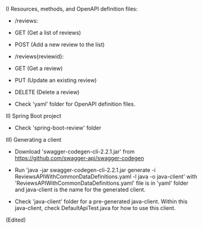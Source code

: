 I) Resources, methods, and OpenAPI definition files:

- /reviews:
 - GET (Get a list of reviews)
 - POST (Add a new review to the list)
	
- /reviews{reviewid}:
 - GET (Get a review)
 - PUT (Update an existing review)
 - DELETE (Delete a review)
  
- Check 'yaml' folder for OpenAPI definition files.
  
II) Spring Boot project

- Check 'spring-boot-review' folder

III) Generating a client

- Download 'swagger-codegen-cli-2.2.1.jar' from https://github.com/swagger-api/swagger-codegen
- Run 'java -jar swagger-codegen-cli-2.2.1.jar generate -i ReviewsAPIWithCommonDataDefinitions.yaml -l java -o java-client' with 'ReviewsAPIWithCommonDataDefinitions.yaml' file is in 'yaml' folder and java-client is the name for the generated client.

- Check 'java-client' folder for a pre-generated java-client. Within this java-client, check DefaultApiTest.java for how to use this client.

(Edited)
